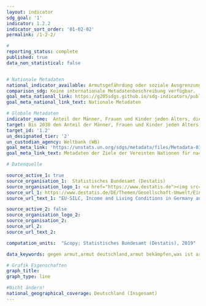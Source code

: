 ```yaml
---
layout: indicator
sdg_goal: '1'
indicator: 1.2.2
indicator_sort_order: '01-02-02'
permalink: /1-2-2/

#
reporting_status: complete
published: true
data_non_statistical: false


# Nationale Metadaten
national_indicator_available: Armutsgefährdung oder soziale Ausgrenzung (nach Eurostat-Definition) <br> Erhebliche materielle Deprivation
comparison_sdg: Keine internationale Metadatenbeschreibung verfügbar.
goal_meta_national_link: https://g205sdgs.github.io/sdg-indicators/public/MetaDe/1.2.2.pdf
goal_meta_national_link_text: Nationale Metadaten

# Globale Metadaten
indicator_name:  Anteil der Männer, Frauen und Kinder jeden Alters, die in Armut in all ihren Dimensionen gemäß nationaler Definitionen leben
target: Bis 2030 den Anteil der Männer, Frauen und Kinder jeden Alters, die in Armut in all ihren Dimensionen nach der jeweiligen nationalen Definition leben, mindestens um die Hälfte senken
target_id: '1.2'
un_designated_tier: '2'
un_custodian_agency: Weltbank (WB)
goal_meta_link: 'https://unstats.un.org/sdgs/metadata/files/Metadata-01-02-02.pdf'
goal_meta_link_text: Metadaten der Ziele der Vereinten Nationen für nachhaltige Entwicklung

# Datenquelle

source_active_1: true
source_organisation_1:  Statistisches Bundesamt (Destatis)
source_organisation_logo_1: <a href="https://www.destatis.de"><img src="https://g205sdgs.github.io/sdg-indicators/public/logos/destatis.png" alt="Logo Destatis" /></a>
source_url_1: https://www.destatis.de/DE/Themen/Gesellschaft-Umwelt/Einkommen-Konsum-Lebensbedingungen/Lebensbedingungen-Armutsgefaehrdung/_inhalt.html#sprg233586
source_url_text_1: "EU-SILC, Income and Living Conditions in Germany and the European Union - Fachserie 15, Reihe 3"

source_active_2: false
source_organisation_logo_2:
source_organisation_2:
source_url_2:
source_url_text_2:

computation_units:  "&copy; Statistisches Bundesamt (Destatis), 2019"

data_keywords: gegen armut,armut deutschland,armut bekämpfen,was ist armut,armutsgrenze,die armut,armut hilfe,bekämpfung der armut,was bedeutet armut,hunger und armut,armut im alter,armut kinder,kinder in armut,armut und reichtum,organisationen gegen armut,armut in deutschland,armut weltweit,armut,armutsbekämpfung,maßnahmen gegen armut,absolute armut, armutsgefährdungsquote, deprivation, materielle deprivation, erhebliche deprivation, erhebliche materielle deprivation, Armutsgefährdungsquote, wohlstand, reichtum, Armutsgefährdung oder soziale Ausgrenzung (nach Eurostat-Definition), Armutsgefährdung oder soziale Ausgrenzung, Armutsgefährdung, soziale Ausgrenzung

# Grafik Eigenschaften
graph_title:
graph_type: line

#Nicht ändern!
national_geographical_coverage: Deutschland (Insgesamt)
---
```

